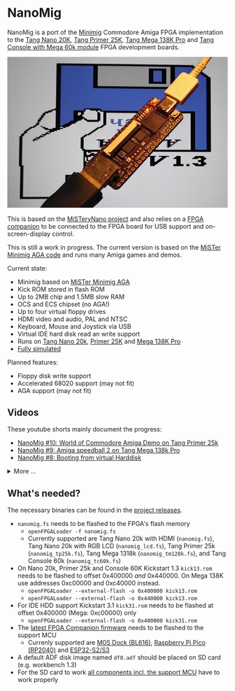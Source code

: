 # NanoMig

NanoMig is a port of the [Minimig](https://en.wikipedia.org/wiki/Minimig) Commodore Amiga FPGA implementation to the [Tang Nano 20K](https://wiki.sipeed.com/hardware/en/tang/tang-nano-20k/nano-20k.html), [Tang Primer 25K](https://wiki.sipeed.com/hardware/en/tang/tang-primer-25k/primer-25k.html), [Tang Mega 138K Pro](https://wiki.sipeed.com/hardware/en/tang/tang-mega-138k/mega-138k-pro.html) and [Tang Console with Mega 60k module](https://wiki.sipeed.com/hardware/en/tang/tang-console/mega-console.html) FPGA development boards.


![NanoMig](doc/nanomig.jpg)

This is based on the [MiSTeryNano project](https://github.com/harbaum/MiSTeryNano/) and also relies on a [FPGA companion](http://github.com/harbaum/FPGA-Companion) to be connected to the FPGA board for USB support and on-screen-display control.

This is still a work in progress. The current version is based on the [MiSTer Minimig AGA code](https://github.com/MiSTer-devel/Minimig-AGA_MiSTer) and runs many Amiga games and demos.

Current state:

  * Minimig based on [MiSTer Minimig AGA](https://github.com/MiSTer-devel/Minimig-AGA_MiSTer)
  * Kick ROM stored in flash ROM
  * Up to 2MB chip and 1.5MB slow RAM
  * OCS and ECS chipset (no AGA!)
  * Up to four virtual floppy drives
  * HDMI video and audio, PAL and NTSC
  * Keyboard, Mouse and Joystick via USB
  * Virtual IDE hard disk read an write support
  * Runs on [Tang Nano 20k](https://wiki.sipeed.com/hardware/en/tang/tang-nano-20k/nano-20k.html), [Primer 25K](https://wiki.sipeed.com/hardware/en/tang/tang-primer-25k/primer-25k.html) and [Mega 138K Pro](https://wiki.sipeed.com/hardware/en/tang/tang-mega-138k/mega-138k-pro.html)
  * [Fully simulated](sim)

Planned features:
  * Floppy disk write support
  * Accelerated 68020 support (may not fit)
  * AGA support (may not fit)

## Videos

These youtube shorts mainly document the progress:

  * [NanoMig #10: World of Commodore Amiga Demo on Tang Primer 25k](https://youtube.com/shorts/XdLlrg1wgko)
  * [NanoMig #9: Amiga speedball 2 on Tang Mega 138k Pro](https://youtube.com/shorts/NHFjJwGAOZ0)
  * [NanoMig #8: Booting from virtual Harddisk](https://youtube.com/shorts/9LJ0tsSZb60)

<details><summary>More ...</summary>
<ul>
  <li><a href="https://youtube.com/shorts/vbYURdxtEAQ">NanoMig #7: Tiniest Amiga running Gods</a></li>
  <li><a href="https://youtube.com/shorts/uFKjddN-WSA">NanoMig #6: First signs of life with the 68ec020</a></li>
  <li><a href="https://youtube.com/shorts/PSqerpTvJrw">NanoMig #5: Cheap FPGA Amiga finally runs Planet Rocklobster Demo</a></li>
  <li><a href="https://youtube.com/shorts/00sgeovKQa4">NanoMig #4: Running Amiga Pro tracker on the Tang Nano 20k</a></li>
  <li><a href="https://www.youtube.com/shorts/ZvdcHXi-k2g">NanoMig #3: Booting workbench for the first time on Tang Nano 20k</a></li>
  <li><a href="https://www.youtube.com/shorts/5n52x6f5NDI">NanoMig #2: USB keyboard and audio for the FPGA Amiga</a></li>
  <li><a href="https://www.youtube.com/shorts/ti7aLr5Kjqc">NanoMig #1: Amiga DiagROM booting on Tang Nano 20k</a></li>
</ul>
</details>

## What's needed?

The necessary binaries can be found in the [project releases](https://github.com/harbaum/NanoMig/releases).

  * ```nanomig.fs``` needs to be flashed to the FPGA's flash memory
    * ```openFPGALoader -f nanomig.fs```
    * Currently supported are Tang Nano 20k with HDMI (```nanomig.fs```), Tang Nano 20k with RGB LCD (```nanomig_lcd.fs```), Tang Primer 25k (```nanomig_tp25k.fs```), Tang Mega 1318k (```nanomig_tm128k.fs```), and Tang Console 60k (```nanomig_tc60k.fs```)
  * On Nano 20k, Primer 25k and Console 60K Kickstart 1.3 ```kick13.rom``` needs to be flashed to offset 0x400000 _and_ 0x440000. On Mega 138K use addresses 0xc00000 and 0xc40000 instead.
    * ```openFPGALoader --external-flash -o 0x400000 kick13.rom```
    * ```openFPGALoader --external-flash -o 0x440000 kick13.rom```
  * For IDE HDD support Kickstart 3.1 ```kick31.rom``` needs to be flashed at offset 0x400000 (Mega: 0xc00000) only
    * ```openFPGALoader --external-flash -o 0x400000 kick31.rom```
  * The [latest FPGA Companion firmware](http://github.com/harbaum/FPGA-Companion) needs to be flashed to the support MCU
    * Currenly supported are [M0S Dock (BL616)](https://github.com/harbaum/FPGA-Companion/tree/main/src/bl616), [Raspberry Pi Pico (RP2040)](https://github.com/harbaum/FPGA-Companion/tree/main/src/rp2040) and [ESP32-S2/S3](https://github.com/harbaum/FPGA-Companion/tree/main/src/esp32) 
  * A default ADF disk image named ```df0.adf``` should be placed on SD card (e.g. workbench 1.3)
  * For the SD card to work [all components incl. the support MCU](https://github.com/harbaum/NanoMig/issues/5) have to work properly
